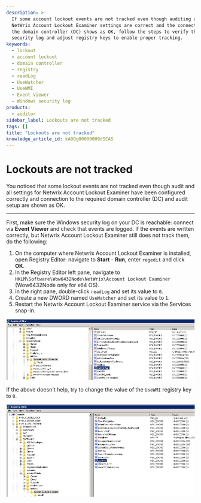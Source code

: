 ```yaml
---
description: >-
  If some account lockout events are not tracked even though auditing and
  NetWrix Account Lockout Examiner settings are correct and the connection to
  the domain controller (DC) shows as OK, follow the steps to verify the Windows
  security log and adjust registry keys to enable proper tracking.
keywords:
  - lockout
  - account lockout
  - domain controller
  - registry
  - readLog
  - UseWatcher
  - UseWMI
  - Event Viewer
  - Windows security log
products:
  - auditor
sidebar_label: Lockouts are not tracked
tags: []
title: "Lockouts are not tracked"
knowledge_article_id: kA00g000000H9dSCAS
---
```


# Lockouts are not tracked

You noticed that some lockout events are not tracked even though audit and all settings for Netwrix Account Lockout Examiner have been configured correctly and connection to the required domain controller (DC) and audit setup are shown as OK.

---

First, make sure the Windows security log on your DC is reachable: connect via **Event Viewer** and check that events are logged. If the events are written correctly, but Netwrix Account Lockout Examiner still does not track them, do the following:

1. On the computer where Netwrix Account Lockout Examiner is installed, open Registry Editor: navigate to **Start** - **Run**, enter `regedit` and click **OK**.
2. In the Registry Editor left pane, navigate to `HKLM\Software\Wow6432Node\NetWrix\Account Lockout Examiner` (Wow6432Node only for x64 OS).
3. In the right pane, double-click `readLog` and set its value to `0`.
4. Create a new DWORD named `UseWatcher` and set its value to `1`.
5. Restart the Netwrix Account Lockout Examiner service via the Services snap-in.

[![User-added image](images/ka04u000000HcWD_0EM700000004udF.png)](https://netwrix.secure.force.com/kb/servlet/rtaImage?eid=ka40g000000kAcl&feoid=00N700000032Pj2&refid=0EM700000004udF)

If the above doesn't help, try to change the value of the `UseWMI` registry key to `0`.

[![User-added image](images/ka04u000000HcWD_0EM700000004wzc.png)](https://netwrix.secure.force.com/kb/servlet/rtaImage?eid=ka40g000000kAcl&feoid=00N700000032Pj2&refid=0EM700000004wzc)
